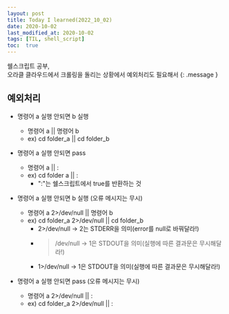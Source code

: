 ```yaml
---
layout: post
title: Today I learned(2022_10_02)
date: 2020-10-02
last_modified_at: 2020-10-02
tags: [TIL, shell_script]
toc:  true
---
```


쉘스크립트 공부,<br/>
오라클 클라우드에서 크롤링을 돌리는 상황에서 예외처리도 필요해서
{: .message }

## 예외처리
- 명령어 a 실행 안되면 b 실행
  - 명령어 a || 명령어 b
  - ex) cd folder_a || cd folder_b

- 명령어 a 실행 안되면 pass
  - 명령어 a || :
  - ex) cd folder a || :
    - ":"는 쉘스크립트에서 true를 반환하는 것

- 명령어 a 실행 안되면 b 실행 (오류 메시지는 무시)
  - 명령어 a 2>/dev/null || 명령어 b
  - ex) cd folder_a 2>/dev/null || cd folder_b
    - 2>/dev/null -> 2는 STDERR을 의미(error를 null로 바꿔달라!)
    - >/dev/null -> 1은 STDOUT을 의미(실행에 따른 결과문은 무시해달라!)
    - 1>/dev/null -> 1은 STDOUT을 의미(실행에 따른 결과문은 무시해달라!)

- 명령어 a 실행 안되면 pass (오류 메시지는 무시)
  - 명령어 a 2>/dev/null || :
  - ex) cd folder_a 2>/dev/null || :

